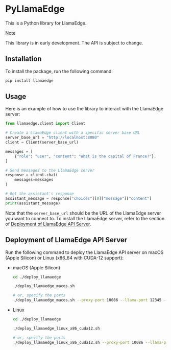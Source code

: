 # PyLlamaEdge

This is a Python library for LlamaEdge.

> [!NOTE]
> This library is in early development. The API is subject to change.

## Installation

To install the package, run the following command:

```bash
pip install llamaedge
```

## Usage

Here is an example of how to use the library to interact with the LlamaEdge server:

```python
from llamaedge.client import Client

# Create a LlamaEdge client with a specific server base URL
server_base_url = "http://localhost:8080"
client = Client(server_base_url)

messages = [
    {"role": "user", "content": "What is the capital of France?"},
]

# Send messages to the LlamaEdge server
response = client.chat(
    messages=messages
)

# Get the assistant's response
assistant_message = response["choices"][0]["message"]["content"]
print(assistant_message)
```

Note that the `server_base_url` should be the URL of the LlamaEdge server you want to connect to. To install the LlamaEdge server, refer to the section of [Deployment of LlamaEdge API Server](#deployment-of-llamaedge-api-server).

## Deployment of LlamaEdge API Server

Run the following command to deploy the LlamaEdge API server on macOS (Apple Silicon) or Linux (x86_64 with CUDA-12 support):

- macOS (Apple Silicon)

  ```bash
  cd ./deploy_llamaedge

  ./deploy_llamaedge_macos.sh

  # or, specify the ports
  ./deploy_llamaedge_macos.sh --proxy-port 10086 --llama-port 12345 --whisper-port 12306
  ```

- Linux

  ```bash
  cd ./deploy_llamaedge

  ./deploy_llamaedge_linux_x86_cuda12.sh

  # or, specify the ports
  ./deploy_llamaedge_linux_x86_cuda12.sh --proxy-port 10086 --llama-port 12345 --whisper-port 12306
  ```
